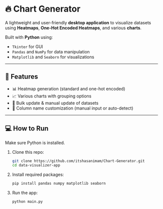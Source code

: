 # 🔥 Chart Generator

A lightweight and user-friendly **desktop application** to visualize datasets using **Heatmaps**, **One-Hot Encoded Heatmaps**, and various **charts**.

Built with **Python** using:

- `Tkinter` for GUI
- `Pandas` and `NumPy` for data manipulation
- `Matplotlib` and `Seaborn` for visualizations

---

## 🧩 Features

- 📊 Heatmap generation (standard and one-hot encoded)
- 📈 Various charts with grouping options
- 🔄 Bulk update & manual update of datasets
- 🧠 Column name customization (manual input or auto-detect)

---

## 💻 How to Run

Make sure Python is installed.

1. Clone this repo:
    ```bash
    git clone https://github.com/itshasanimam/Chart-Generator.git
    cd data-visualizer-app
    ```

2. Install required packages:
    ```bash
    pip install pandas numpy matplotlib seaborn
    ```

3. Run the app:
    ```bash
    python main.py
    ```
